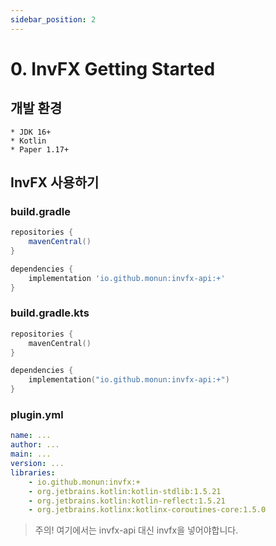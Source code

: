 ```yaml
---
sidebar_position: 2
---
```


# 0. InvFX Getting Started

## 개발 환경
    * JDK 16+
    * Kotlin
    * Paper 1.17+

## InvFX 사용하기
### build.gradle
```groovy
repositories {
    mavenCentral()
}

dependencies {
    implementation 'io.github.monun:invfx-api:+'
}
```

### build.gradle.kts
```kotlin
repositories {
    mavenCentral()
}

dependencies {
    implementation("io.github.monun:invfx-api:+")
}
```

### plugin.yml
```yaml
name: ...
author: ...
main: ...
version: ...
libraries:
    - io.github.monun:invfx:+
    - org.jetbrains.kotlin:kotlin-stdlib:1.5.21
    - org.jetbrains.kotlin:kotlin-reflect:1.5.21
    - org.jetbrains.kotlinx:kotlinx-coroutines-core:1.5.0
```
> 주의! 여기에서는 invfx-api 대신 invfx을 넣어야합니다.


<!--
val heptagram = retrieveUser("Heptagram")
println(heptagram.fans.map { it.blackCowness }.sum())

-------------------------------------------------------
| C͟O͟N͟S͟O͟L͟E͟ | TERMINAL | PROBLEMS |
Exception in thread "main" java.lang.ArithmeticException: integer overflow
-->

